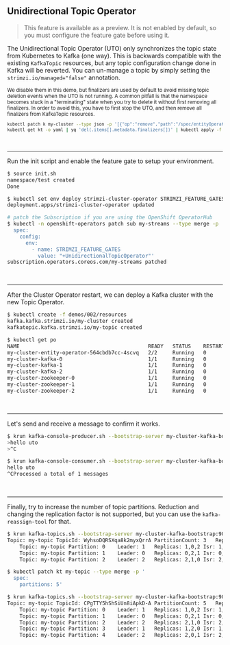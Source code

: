 ## Unidirectional Topic Operator

> This feature is available as a preview.
> It is not enabled by default, so you must configure the feature gate before using it.

The Unidirectional Topic Operator (UTO) only synchronizes the topic state from Kubernetes to Kafka (one way).
This is backwards compatible with the existing `KafkaTopic` resources, but any topic configuration change done in Kafka will be reverted.
You can un-manage a topic by simply setting the `strimzi.io/managed="false"` annotation.

<sub>
We disable them in this demo, but finalizers are used by default to avoid missing topic deletion events when the UTO is not running.
A common pitfall is that the namespace becomes stuck in a "terminating" state when you try to delete it without first removing all finalizers.
In order to avoid this, you have to first stop the UTO, and then remove all finalizers from KafkaTopic resources.

```sh
kubectl patch k my-cluster --type json -p '[{"op":"remove","path":"/spec/entityOperator/topicOperator"}]'
kubectl get kt -o yaml | yq 'del(.items[].metadata.finalizers[])' | kubectl apply -f -
```
</sub>

<br>

---
Run the init script and enable the feature gate to setup your environment.

```sh
$ source init.sh
namespace/test created
Done

$ kubectl set env deploy strimzi-cluster-operator STRIMZI_FEATURE_GATES="+UnidirectionalTopicOperator"
deployment.apps/strimzi-cluster-operator updated

# patch the Subscription if you are using the OpenShift OperatorHub
$ kubectl -n openshift-operators patch sub my-streams --type merge -p '
  spec:
    config:
      env:
        - name: STRIMZI_FEATURE_GATES
          value: "+UnidirectionalTopicOperator"'
subscription.operators.coreos.com/my-streams patched
```

<br>

---
After the Cluster Operator restart, we can deploy a Kafka cluster with the new Topic Operator.

```sh
$ kubectl create -f demos/002/resources
kafka.kafka.strimzi.io/my-cluster created
kafkatopic.kafka.strimzi.io/my-topic created

$ kubectl get po
NAME                                          READY   STATUS    RESTARTS   AGE
my-cluster-entity-operator-564cbdb7cc-4scvq   2/2     Running   0          35s
my-cluster-kafka-0                            1/1     Running   0          64s
my-cluster-kafka-1                            1/1     Running   0          64s
my-cluster-kafka-2                            1/1     Running   0          64s
my-cluster-zookeeper-0                        1/1     Running   0          100s
my-cluster-zookeeper-1                        1/1     Running   0          100s
my-cluster-zookeeper-2                        1/1     Running   0          100s
```

<br>

---
Let's send and receive a message to confirm it works.

```sh
$ krun kafka-console-producer.sh --bootstrap-server my-cluster-kafka-bootstrap:9092 --topic my-topic
>hello uto
>^C

$ krun kafka-console-consumer.sh --bootstrap-server my-cluster-kafka-bootstrap:9092 --topic my-topic --from-beginning
hello uto
^CProcessed a total of 1 messages
```

<br>

---
Finally, try to increase the number of topic partitions.
Reduction and changing the replication factor is not supported, but you can use the `kafka-reassign-tool` for that.

```sh
$ krun kafka-topics.sh --bootstrap-server my-cluster-kafka-bootstrap:9092 --topic my-topic --describe
Topic: my-topic	TopicId: WyhsoDQRSXqa8k2myxQrrA	PartitionCount: 3	ReplicationFactor: 3	Configs: min.insync.replicas=2,message.format.version=3.0-IV1
	Topic: my-topic	Partition: 0	Leader: 1	Replicas: 1,0,2	Isr: 1,0,2
	Topic: my-topic	Partition: 1	Leader: 0	Replicas: 0,2,1	Isr: 0,2,1
	Topic: my-topic	Partition: 2	Leader: 2	Replicas: 2,1,0	Isr: 2,1,0

$ kubectl patch kt my-topic --type merge -p '
  spec:
    partitions: 5'

$ krun kafka-topics.sh --bootstrap-server my-cluster-kafka-bootstrap:9092 --topic my-topic --describe
Topic: my-topic	TopicId: CPgTTY5hShSiUn8iApkD-A	PartitionCount: 5	ReplicationFactor: 3	Configs: min.insync.replicas=2,message.format.version=3.0-IV1
	Topic: my-topic	Partition: 0	Leader: 1	Replicas: 1,0,2	Isr: 1,0,2
	Topic: my-topic	Partition: 1	Leader: 0	Replicas: 0,2,1	Isr: 0,2,1
	Topic: my-topic	Partition: 2	Leader: 2	Replicas: 2,1,0	Isr: 2,1,0
	Topic: my-topic	Partition: 3	Leader: 1	Replicas: 1,2,0	Isr: 1,2,0
	Topic: my-topic	Partition: 4	Leader: 2	Replicas: 2,0,1	Isr: 2,0,1
```
